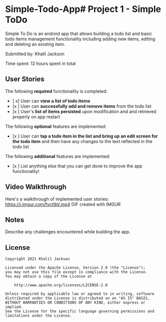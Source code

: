 # Simple-Todo-App# Project 1 - Simple ToDo

Simple To Do is an android app that allows building a todo list and basic todo items management functionality including adding new items, editing and deleting an existing item.

Submitted by: Khalil Jackson  

Time spent: 12 hours spent in total

## User Stories

The following **required** functionality is completed:

* [ x] User can **view a list of todo items**
* [x ] User can **successfully add and remove items** from the todo list
* [x ] User's **list of items persisted** upon modification and and retrieved properly on app restart

The following **optional** features are implemented:

* [x ] User can **tap a todo item in the list and bring up an edit screen for the todo item** and then have any changes to the text reflected in the todo list

The following **additional** features are implemented:

* [x ] List anything else that you can get done to improve the app functionality!

## Video Walkthrough

Here's a walkthrough of implemented user stories:
https://i.imgur.com/fyctIbV.mp4
GIF created with IMGUR

## Notes

Describe any challenges encountered while building the app.

## License

    Copyright 2021 Khalil Jackson

    Licensed under the Apache License, Version 2.0 (the "License");
    you may not use this file except in compliance with the License.
    You may obtain a copy of the License at

        http://www.apache.org/licenses/LICENSE-2.0

    Unless required by applicable law or agreed to in writing, software
    distributed under the License is distributed on an "AS IS" BASIS,
    WITHOUT WARRANTIES OR CONDITIONS OF ANY KIND, either express or implied.
    See the License for the specific language governing permissions and
    limitations under the License.
